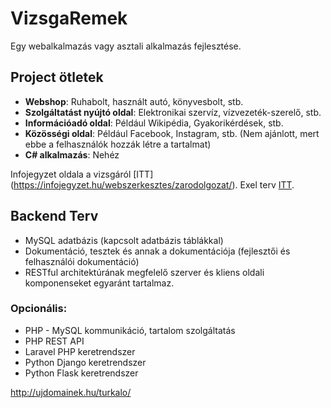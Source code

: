 # VizsgaRemek

Egy webalkalmazás vagy asztali alkalmazás fejlesztése.

## Project ötletek

- **Webshop**: Ruhabolt, használt autó, könyvesbolt, stb.
- **Szolgáltatást nyújtó oldal**: Elektronikai szervíz, vízvezeték-szerelő, stb.
- **Információadó oldal**: Például Wikipédia, Gyakorikérdések, stb.
- **Közösségi oldal**: Például Facebook, Instagram, stb. (Nem ajánlott, mert ebbe a felhasználók hozzák létre a tartalmat)
- **C# alkalmazás**: Nehéz

Infojegyzet oldala a vizsgáról [ITT] (https://infojegyzet.hu/webszerkesztes/zarodolgozat/).
Exel terv [ITT](https://blathy-my.sharepoint.com/:x:/g/personal/barta_marko_blathy_info/EVIGEpF27YpMotpUEDn05IUBRLOYAKuUG0YY1hPkIyic0A?e=vPkVbZ).

## Backend Terv

- MySQL adatbázis (kapcsolt adatbázis táblákkal)
- Dokumentáció, tesztek és annak a dokumentációja (fejlesztői és felhasználói dokumentáció)
- RESTful architektúrának megfelelő szerver és kliens oldali komponenseket egyaránt tartalmaz.

### Opcionális:

- PHP - MySQL kommunikáció, tartalom szolgáltatás
- PHP REST API
- Laravel PHP keretrendszer
- Python Django keretrendszer
- Python Flask keretrendszer


http://ujdomainek.hu/turkalo/
